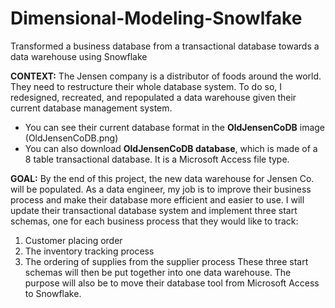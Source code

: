 # Dimensional-Modeling-Snowlfake
Transformed a business database from a transactional database towards a data warehouse using Snowflake

**CONTEXT:**
The Jensen company is a distributor of foods around the world. They need to restructure their whole database system. To do so, I redesigned, recreated, and repopulated a data warehouse given their current database management system.
  - You can see their current database format in the **OldJensenCoDB** image (OldJensenCoDB.png)
  - You can also download **OldJensenCoDB database**, which is made of a 8 table transactional database. It is a Microsoft Access file type.

**GOAL:**
By the end of this project, the new data warehouse for Jensen Co. will be populated. As a data engineer, my job is to improve their business process and make their database more efficient and easier to use.
I will update their transactional database system and implement three start schemas, one for each business process that they would like to track:
1. Customer placing order
2. The inventory tracking process
3. The ordering of supplies from the supplier process
These three start schemas will then be put together into one data warehouse.
The purpose will also be to move their database tool from Microsoft Access to Snowflake.
